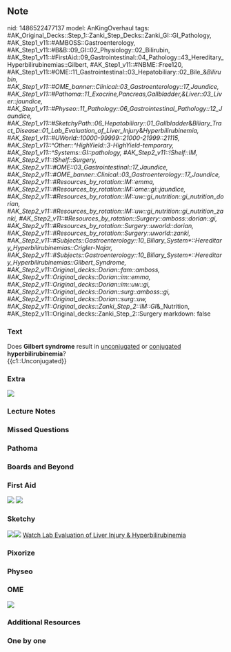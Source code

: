 ## Note
nid: 1486522477137
model: AnKingOverhaul
tags: #AK_Original_Decks::Step_1::Zanki_Step_Decks::Zanki_GI::GI_Pathology, #AK_Step1_v11::#AMBOSS::Gastroenterology, #AK_Step1_v11::#B&B::09_GI::02_Physiology::02_Bilirubin, #AK_Step1_v11::#FirstAid::09_Gastrointestinal::04_Pathology::43_Hereditary_Hyperbilirubinemias::Gilbert, #AK_Step1_v11::#NBME::Free120, #AK_Step1_v11::#OME::11_Gastrointestinal::03_Hepatobiliary::02_Bile_&_Bilirubin, #AK_Step1_v11::#OME_banner::Clinical::03_Gastroenterology::17_Jaundice, #AK_Step1_v11::#Pathoma::11_Exocrine,Pancreas,Gallbladder,&Liver::03_Liver::jaundice, #AK_Step1_v11::#Physeo::11_Pathology::06_Gastrointestinal_Pathology::12_Jaundice, #AK_Step1_v11::#SketchyPath::06_Hepatobiliary::01_Gallbladder_&_Biliary_Tract_Disease::01_Lab_Evaluation_of_Liver_Injury_&_Hyperbilirubinemia, #AK_Step1_v11::#UWorld::10000-99999::21000-21999::21115, #AK_Step1_v11::^Other::^HighYield::3-HighYield-temporary, #AK_Step1_v11::^Systems::GI::pathology, #AK_Step2_v11::!Shelf::IM, #AK_Step2_v11::!Shelf::Surgery, #AK_Step2_v11::#OME::03_Gastrointestinal::17_Jaundice, #AK_Step2_v11::#OME_banner::Clinical::03_Gastroenterology::17_Jaundice, #AK_Step2_v11::#Resources_by_rotation::IM::emma, #AK_Step2_v11::#Resources_by_rotation::IM::ome::gi::jaundice, #AK_Step2_v11::#Resources_by_rotation::IM::uw::gi_nutrition::gi_nutrition_dorian, #AK_Step2_v11::#Resources_by_rotation::IM::uw::gi_nutrition::gi_nutrition_zanki, #AK_Step2_v11::#Resources_by_rotation::Surgery::amboss::dorian::gi, #AK_Step2_v11::#Resources_by_rotation::Surgery::uworld::dorian, #AK_Step2_v11::#Resources_by_rotation::Surgery::uworld::zanki, #AK_Step2_v11::#Subjects::Gastroenterology::10_Biliary_System*::Hereditary_Hyperbilirubinemias::Crigler-Najar, #AK_Step2_v11::#Subjects::Gastroenterology::10_Biliary_System*::Hereditary_Hyperbilirubinemias::Gilbert_Syndrome, #AK_Step2_v11::Original_decks::Dorian::fam::amboss, #AK_Step2_v11::Original_decks::Dorian::im::emma, #AK_Step2_v11::Original_decks::Dorian::im::uw::gi, #AK_Step2_v11::Original_decks::Dorian::surg::amboss::gi, #AK_Step2_v11::Original_decks::Dorian::surg::uw, #AK_Step2_v11::Original_decks::Zanki_Step_2::IM::GI_&_Nutrition, #AK_Step2_v11::Original_decks::Zanki_Step_2::Surgery
markdown: false

### Text
<div>
  <div>
    Does <b>Gilbert syndrome</b> result in <u>unconjugated</u> or
    <u>conjugated</u> <b>hyperbilirubinemia</b>?
  </div>
  <div>
    {{c1::Unconjugated}}
  </div>
</div>

### Extra
<img src="paste-352397771669999.jpg">

### Lecture Notes


### Missed Questions


### Pathoma


### Boards and Beyond


### First Aid
<img src="tmpCwxwiN.png"> <img src="tmpHqJZpM.png">

### Sketchy
<img src=
"gilbert%20syndrome%20UDP-gluconyltransferase%20deficiency_1566160514431.jpg"><img src="Zoverall%20picture%20(59)_1566160514431.jpg">
<a href=
"https://dashboard.sketchy.com/study/medical/courses/medical-pathophysiology/units/medical-pediatrics-hepatobiliary/videos/medical-pathophysiology-hepatobiliary-gallbladder-and-biliary-tract-disease-lab-evaluation-of-liver-injury-and-hyperbilirubinemia?utm_source=anki&utm_medium=partnership&utm_campaign=february_update&utm_content=medical">
Watch Lab Evaluation of Liver Injury & Hyperbilirubinemia</a>

### Pixorize


### Physeo


### OME
<div class="ome-widget">
  <a href=
  "https://onlinemeded.org/spa/gastroenterology/jaundice/acquire?ref=anki">
  <img src="_OME_AnkiFlashcards_Lesson_4.png"></a>
</div>

### Additional Resources


### One by one

